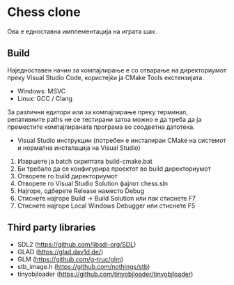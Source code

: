# Chess clone
Ова е едноставна имплементација на играта шах.

## Build
Наједноставен начин за компајлирање е со отварање на директориумот преку Visual Studio Code, користејќи ја CMake Tools екстензијата.

- Windows: MSVC
- Linux: GCC / Clang

За различни едитори или за компајлирање преку терминал, релативните paths не се тестирани затоа можно е да треба да ја преместите компајлираната програма во соодветна датотека.

- Visual Studio инструкции (потребен е инсталиран CMake на системот и нормална инсталација на Visual Studio)
1) Извршете ја batch скриптата build-cmake.bat
2) Би требало да се конфигурира проектот во build директориумот
3) Отворете го build директориумот
4) Отворете го Visual Studio Solution фајлот chess.sln
5) Најгоре, одберете Release наместо Debug
6) Стиснете најгоре Build -> Build Solution или пак стиснете F7 
7) Стиснете најгоре Local Windows Debugger или стиснете F5

## Third party libraries
- SDL2 (https://github.com/libsdl-org/SDL)
- GLAD (https://glad.dav1d.de/)
- GLM (https://github.com/g-truc/glm)
- stb_image.h (https://github.com/nothings/stb)
- tinyobjloader (https://github.com/tinyobjloader/tinyobjloader)
